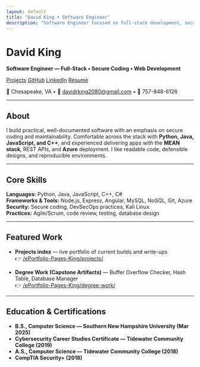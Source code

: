 ```yaml
---
layout: default
title: "David King • Software Engineer"
description: "Software Engineer focused on full-stack development, secure coding, and clean, reproducible builds."
---
```


# David King

**Software Engineer — Full-Stack • Secure Coding • Web Development**

<p>
  <a class="button" href="/ePortfolio-Pages-King/projects/">Projects</a>
  <a class="button--ghost" href="https://github.com/davidrking2080">GitHub</a>
  <a class="button--ghost" href="https://www.linkedin.com/in/david-king-8658b1358/">LinkedIn</a>
  <a class="button" href="/ePortfolio-Pages-King/resume.pdf">Résumé</a>
</p>

📍 Chesapeake, VA • 📧 davidrking2080@gmail.com • 📱 757-848-6126

---

## About
I build practical, well-documented software with an emphasis on secure coding and maintainability. Comfortable across the stack with **Python, Java, JavaScript, and C++**, and experienced delivering apps with the **MEAN stack**, REST APIs, and **Azure** deployment. I like readable code, defensible designs, and reproducible environments.

---

## Core Skills
**Languages:** Python, Java, JavaScript, C++, C#  
**Frameworks & Tools:** Node.js, Express, Angular, MySQL, NoSQL, Git, Azure  
**Security:** Secure coding, DevSecOps practices, Kali Linux  
**Practices:** Agile/Scrum, code review, testing, database design

---

## Featured Work
- **Projects index** — live portfolio of current builds and write-ups  
  👉 [/ePortfolio-Pages-King/projects/](/ePortfolio-Pages-King/projects/)

- **Degree Work (Capstone Artifacts)** — Buffer Overflow Checker, Hash Table, Database Manager  
  👉 [/ePortfolio-Pages-King/degree-work/](/ePortfolio-Pages-King/degree-work/)

---

## Education & Certifications
- **B.S., Computer Science — Southern New Hampshire University (Mar 2025)**
- **Cybersecurity Career Studies Certificate — Tidewater Community College (2019)**
- **A.S., Computer Science — Tidewater Community College (2018)**
- **CompTIA Security+ (2018)**

